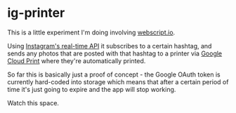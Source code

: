# ig-printer

This is a little experiment I'm doing involving [webscript.io](https://www.webscript.io/).

Using [Instagram's real-time API](http://instagram.com/developer/realtime/) it subscribes to a certain hashtag, and sends any photos that are posted with that hashtag to a printer via [Google Cloud Print](https://developers.google.com/cloud-print/) where they're automatically printed.

So far this is basically just a proof of concept - the Google OAuth token is currently hard-coded into storage which means that after a certain period of time it's just going to expire and the app will stop working.

Watch this space.